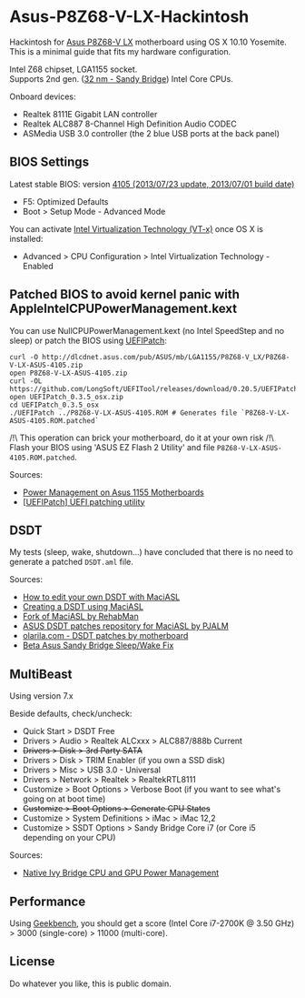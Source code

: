 # Asus-P8Z68-V-LX-Hackintosh

Hackintosh for [Asus P8Z68-V LX](https://www.asus.com/Motherboards/P8Z68V_LX/) motherboard using OS X 10.10 Yosemite.  
This is a minimal guide that fits my hardware configuration.

Intel Z68 chipset, LGA1155 socket.  
Supports 2nd gen. ([32 nm - Sandy Bridge](http://en.wikipedia.org/wiki/Sandy_Bridge)) Intel Core CPUs.

Onboard devices:
- Realtek 8111E Gigabit LAN controller
- Realtek ALC887 8-Channel High Definition Audio CODEC
- ASMedia USB 3.0 controller (the 2 blue USB ports at the back panel)

## BIOS Settings

Latest stable BIOS: version [4105 (2013/07/23 update, 2013/07/01 build date)](https://www.asus.com/Motherboards/P8Z68V_LX/HelpDesk_Download/)
- F5: Optimized Defaults
- Boot > Setup Mode - Advanced Mode

You can activate [Intel Virtualization Technology (VT-x)](http://en.wikipedia.org/wiki/X86_virtualization#Intel_virtualization_.28VT-x.29) once OS X is installed:
- Advanced > CPU Configuration > Intel Virtualization Technology - Enabled

## Patched BIOS to avoid kernel panic with AppleIntelCPUPowerManagement.kext

You can use NullCPUPowerManagement.kext (no Intel SpeedStep and no sleep) or patch the BIOS using [UEFIPatch](https://github.com/LongSoft/UEFITool):
```Shell
curl -O http://dlcdnet.asus.com/pub/ASUS/mb/LGA1155/P8Z68-V_LX/P8Z68-V-LX-ASUS-4105.zip
open P8Z68-V-LX-ASUS-4105.zip
curl -OL https://github.com/LongSoft/UEFITool/releases/download/0.20.5/UEFIPatch_0.3.5_osx.zip
open UEFIPatch_0.3.5_osx.zip
cd UEFIPatch_0.3.5_osx
./UEFIPatch ../P8Z68-V-LX-ASUS-4105.ROM # Generates file `P8Z68-V-LX-ASUS-4105.ROM.patched`
```

/!\ This operation can brick your motherboard, do it at your own risk /!\  
Flash your BIOS using 'ASUS EZ Flash 2 Utility' and file `P8Z68-V-LX-ASUS-4105.ROM.patched`.

Sources:
- [Power Management on Asus 1155 Motherboards](http://www.tonymacx86.com/bios-uefi/43486-asus-1155-patched-bios-repository.html)
- [[UEFIPatch] UEFI patching utility](http://www.insanelymac.com/forum/topic/285444-uefipatch-uefi-patching-utility/)

## DSDT

My tests (sleep, wake, shutdown...) have concluded that there is no need to generate a patched `DSDT.aml` file.

Sources:
- [How to edit your own DSDT with MaciASL](http://www.macbreaker.com/2014/03/how-to-edit-your-own-dsdt-with-maciasl.html)
- [Creating a DSDT using MaciASL](http://pjalm.com/forums/index.php?topic=3.0)
- [Fork of MaciASL by RehabMan](https://github.com/RehabMan/OS-X-MaciASL-patchmatic)
- [ASUS DSDT patches repository for MaciASL by PJALM](http://maciasl.sourceforge.net/pjalm/asus/)
- [olarila.com - DSDT patches by motherboard](http://olarila.com/forum/packs.php)
- [Beta Asus Sandy Bridge Sleep/Wake Fix](http://www.tonymacx86.com/dsdt/50036-beta-asus-sandy-bridge-sleep-wake-fix.html)

## MultiBeast

Using version 7.x

Beside defaults, check/uncheck:
- Quick Start > DSDT Free
- Drivers > Audio > Realtek ALCxxx > ALC887/888b Current
- ~~Drivers > Disk > 3rd Party SATA~~
- Drivers > Disk > TRIM Enabler (if you own a SSD disk)
- Drivers > Misc > USB 3.0 - Universal
- Drivers > Network > Realtek > RealtekRTL8111
- Customize > Boot Options > Verbose Boot (if you want to see what's going on at boot time)
- ~~Customize > Boot Options > Generate CPU States~~
- Customize > System Definitions > iMac > iMac 12,2
- Customize > SSDT Options > Sandy Bridge Core i7 (or Core i5 depending on your CPU)

Sources:
- [Native Ivy Bridge CPU and GPU Power Management](http://www.tonymacx86.com/mountain-lion-desktop-support/86807-ml-native-ivy-bridge-cpu-gpu-power-management.html)

## Performance

Using [Geekbench](http://www.primatelabs.com/geekbench/), you should get a score (Intel Core i7-2700K @ 3.50 GHz) > 3000 (single-core) > 11000 (multi-core).

## License

Do whatever you like, this is public domain.
